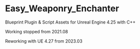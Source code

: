 # Easy_Weaponry_Enchanter
 Blueprint Plugin & Script Assets for Unreal Engine 4.25 with C++

Working stopped from 2021.08

Reworking with UE 4.27 from 2023.03
